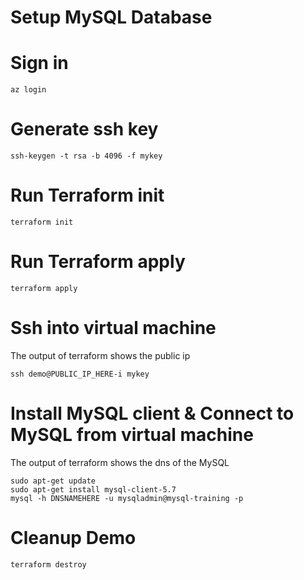 # Setup MySQL Database

# Sign in
```
az login
```

# Generate ssh key
```
ssh-keygen -t rsa -b 4096 -f mykey
```
# Run Terraform init
```
terraform init
```

# Run Terraform apply
```
terraform apply
```

# Ssh into virtual machine
The output of terraform shows the public ip

```
ssh demo@PUBLIC_IP_HERE-i mykey
```

# Install MySQL client & Connect to MySQL from virtual machine
The output of terraform shows the dns of the MySQL

```
sudo apt-get update
sudo apt-get install mysql-client-5.7
mysql -h DNSNAMEHERE -u mysqladmin@mysql-training -p
```

# Cleanup Demo
```
terraform destroy
```